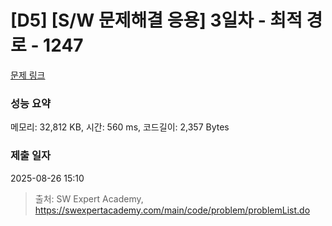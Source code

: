 # [D5] [S/W 문제해결 응용] 3일차 - 최적 경로 - 1247 

[문제 링크](https://swexpertacademy.com/main/code/problem/problemDetail.do?contestProbId=AV15OZ4qAPICFAYD) 

### 성능 요약

메모리: 32,812 KB, 시간: 560 ms, 코드길이: 2,357 Bytes

### 제출 일자

2025-08-26 15:10



> 출처: SW Expert Academy, https://swexpertacademy.com/main/code/problem/problemList.do